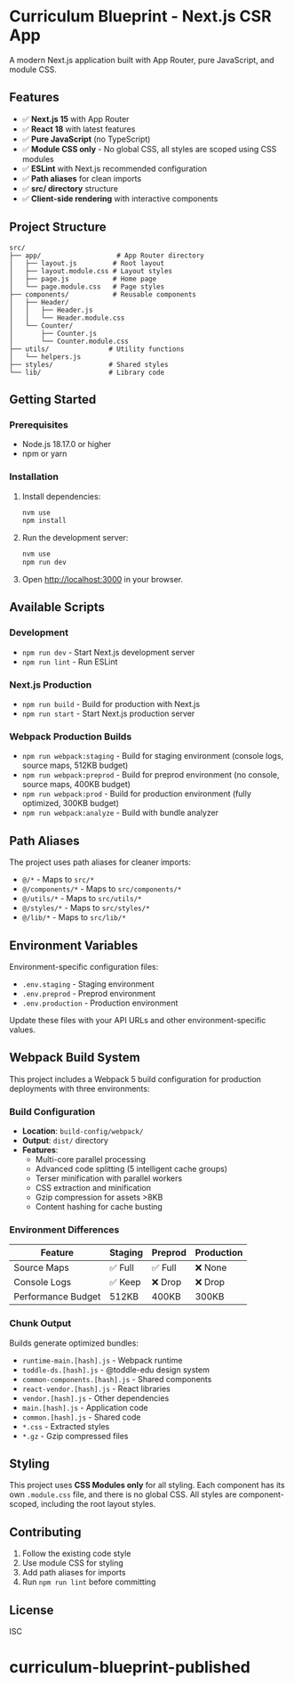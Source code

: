 # Curriculum Blueprint - Next.js CSR App

A modern Next.js application built with App Router, pure JavaScript, and module CSS.

## Features

- ✅ **Next.js 15** with App Router
- ✅ **React 18** with latest features
- ✅ **Pure JavaScript** (no TypeScript)
- ✅ **Module CSS only** - No global CSS, all styles are scoped using CSS modules
- ✅ **ESLint** with Next.js recommended configuration
- ✅ **Path aliases** for clean imports
- ✅ **src/ directory** structure
- ✅ **Client-side rendering** with interactive components

## Project Structure

```
src/
├── app/                   # App Router directory
│   ├── layout.js         # Root layout
│   ├── layout.module.css # Layout styles
│   ├── page.js           # Home page
│   └── page.module.css   # Page styles
├── components/           # Reusable components
│   ├── Header/
│   │   ├── Header.js
│   │   └── Header.module.css
│   └── Counter/
│       ├── Counter.js
│       └── Counter.module.css
├── utils/               # Utility functions
│   └── helpers.js
├── styles/              # Shared styles
└── lib/                 # Library code
```

## Getting Started

### Prerequisites

- Node.js 18.17.0 or higher
- npm or yarn

### Installation

1. Install dependencies:

   ```bash
   nvm use
   npm install
   ```

2. Run the development server:

   ```bash
   nvm use
   npm run dev
   ```

3. Open [http://localhost:3000](http://localhost:3000) in your browser.

## Available Scripts

### Development

- `npm run dev` - Start Next.js development server
- `npm run lint` - Run ESLint

### Next.js Production

- `npm run build` - Build for production with Next.js
- `npm run start` - Start Next.js production server

### Webpack Production Builds

- `npm run webpack:staging` - Build for staging environment (console logs, source maps, 512KB budget)
- `npm run webpack:preprod` - Build for preprod environment (no console, source maps, 400KB budget)
- `npm run webpack:prod` - Build for production environment (fully optimized, 300KB budget)
- `npm run webpack:analyze` - Build with bundle analyzer

## Path Aliases

The project uses path aliases for cleaner imports:

- `@/*` - Maps to `src/*`
- `@/components/*` - Maps to `src/components/*`
- `@/utils/*` - Maps to `src/utils/*`
- `@/styles/*` - Maps to `src/styles/*`
- `@/lib/*` - Maps to `src/lib/*`

## Environment Variables

Environment-specific configuration files:

- `.env.staging` - Staging environment
- `.env.preprod` - Preprod environment
- `.env.production` - Production environment

Update these files with your API URLs and other environment-specific values.

## Webpack Build System

This project includes a Webpack 5 build configuration for production deployments with three environments:

### Build Configuration

- **Location**: `build-config/webpack/`
- **Output**: `dist/` directory
- **Features**:
  - Multi-core parallel processing
  - Advanced code splitting (5 intelligent cache groups)
  - Terser minification with parallel workers
  - CSS extraction and minification
  - Gzip compression for assets >8KB
  - Content hashing for cache busting

### Environment Differences

| Feature            | Staging | Preprod | Production |
| ------------------ | ------- | ------- | ---------- |
| Source Maps        | ✅ Full | ✅ Full | ❌ None    |
| Console Logs       | ✅ Keep | ❌ Drop | ❌ Drop    |
| Performance Budget | 512KB   | 400KB   | 300KB      |

### Chunk Output

Builds generate optimized bundles:

- `runtime-main.[hash].js` - Webpack runtime
- `toddle-ds.[hash].js` - @toddle-edu design system
- `common-components.[hash].js` - Shared components
- `react-vendor.[hash].js` - React libraries
- `vendor.[hash].js` - Other dependencies
- `main.[hash].js` - Application code
- `common.[hash].js` - Shared code
- `*.css` - Extracted styles
- `*.gz` - Gzip compressed files

## Styling

This project uses **CSS Modules only** for all styling. Each component has its own `.module.css` file, and there is no global CSS. All styles are component-scoped, including the root layout styles.

## Contributing

1. Follow the existing code style
2. Use module CSS for styling
3. Add path aliases for imports
4. Run `npm run lint` before committing

## License

ISC

# curriculum-blueprint-published
